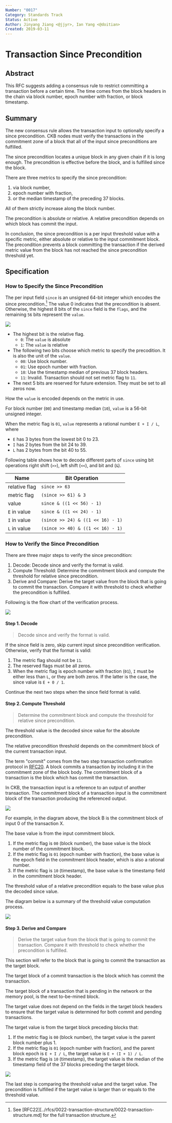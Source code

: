 ```yaml
---
Number: "0017"
Category: Standards Track
Status: Active
Author: Jinyang Jiang <@jjyr>, Ian Yang <@doitian>
Created: 2019-03-11
---
```


# Transaction Since Precondition

<!-- Diagrams are created in LucidChart: https://lucid.app/documents/view/d756089a-2388-4ea4-b61a-3943cbe2620a -->

## Abstract

This RFC suggests adding a consensus rule to restrict committing a transaction before a certain time. The time comes from the block headers in the chain via block number, epoch number with fraction, or block timestamp.

## Summary

The new consensus rule allows the transaction input to optionally specify a since precondition. CKB nodes must verify the transactions in the commitment zone of a block that all of the input since preconditions are fulfilled.

The since precondition locates a unique block in any given chain if it is long enough. The precondition is effective before the block, and is fulfilled since the block.

There are three metrics to specify the since precondition:

1. via block number,
2. epoch number with fraction,
3. or the median timestamp of the preceding 37 blocks.

All of them strictly increase along the block number.

The precondition is absolute or relative. A relative precondition depends on which block has commit the input.

In conclusion, the since precondition is a per input threshold value with a specific metric, either absolute or relative to the input commitment block. The precondition prevents a block committing the transaction if the derived metric value from the block has not reached the since precondition threshold yet. 

## Specification

### How to Specify the Since Precondition

The per input field `since` is an unsigned 64-bit integer which encodes the since precondition.[^1] The value 0 indicates that the precondition is absent. Otherwise, the highest 8 bits of the `since` field is the `flags`, and the remaining `56` bits represent the `value`.

[^1]: See [RFC22][../rfcs/0022-transaction-structure/0022-transaction-structure.md] for the full transaction structure.

![](since-encoding.jpg)

* The highest bit is the relative flag.
    * `0`: The `value` is absolute
    * `1`: The `value` is relative
* The following two bits choose which metric to specify the precodition. It is also the unit of the `value`.
    * `00`: Use block number.
    * `01`: Use epoch number with fraction.
    * `10`: Use the timestamp median of previous 37 block headers.
    * `11`: Invalid. Transaction should not set metric flag to `11`.
* The next 5 bits are reserved for future extension. They must be set to all zeros now.

How the `value` is encoded depends on the metric in use.

For block number (`00`) and timestamp median (`10`), `value` is a 56-bit unsigned integer.

When the metric flag is `01`, `value` represents a rational number `E + I / L`, where

* `E` has 3 bytes from the lowest bit 0 to 23.
* `I` has 2 bytes from the bit 24 to 39.
* `L` has 2 bytes from the bit 40 to 55.

Following table shows how to decode different parts of `since` using bit operations right shift (`>>`), left shift (`<<`), and bit and (`&`).

| Name | Bit Operation |
| ---- | ------------- |
| relative flag | `since >> 63` |
| metric flag   | `(since >> 61) & 3` |
| value         | `since & ((1 << 56) - 1)` |
| `E` in value  | `since & ((1 << 24) - 1)` |
| `I` in value  | `(since >> 24) & ((1 << 16) - 1)` |
| `L` in value  | `(since >> 40) & ((1 << 16) - 1)` |

### How to Verify the Since Precondition

There are three major steps to verify the since precondition:

1. Decode: Decode since and verify the format is valid.
2. Compute Threshold: Determine the commitment block and compute the threshold for relative since precondition.
3. Derive and Compare: Derive the target value from the block that is going to commit the transaction. Compare it with threshold to check whether the precondition is fulfilled.

Following is the flow chart of the verification process.

![](since-verification.jpg)

#### Step 1. Decode

> Decode since and verify the format is valid.

If the since field is zero, skip current input since precondition verification. Otherwise, verify that the format is valid:

1. The metric flag should not be `11`.
2. The reserved flags must be all zeros.
3. When the metric flag is epoch number with fraction (`01`), `I` must be either less than `L`, or they are both zeros. If the latter is the case, the since value is `E + 0 / 1`.

Continue the next two steps when the since field format is valid.

#### Step 2. Compute Threshold

> Determine the commitment block and compute the threshold for relative since precondition.

The threshold value is the decoded since value for the absolute precondition.

The relative precondition threshold depends on the commitment block of the current transaction input.

The term "commit" comes from the two step transaction confirmation protocol in [RFC20][]. A block commits a transaction by including it in the commitment zone of the block body. The commitment block of a transaction is the block which has commit the transaction.

[RFC20]: ../0020-ckb-consensus-protocol/0020-ckb-consensus-protocol.md#two-step-transaction-confirmation

In CKB, the transaction input is a reference to an output of another transaction. The commitment block of a transaction input is the commitment block of the transaction producing the referenced output.

![](commitment-block.jpg)

For example, in the diagram above, the block B is the commitment block of input 0 of the transaction X.

The base value is from the input commitment block.

1. If the metric flag is `00` (block number), the base value is the block number of the commitment block.
2. If the metric flag is `01` (epoch number with fraction), the base value is the epoch field in the commitment block header, which is also a rational number.
3. If the metric flag is `10` (timestamp), the base value is the timestamp field in the commitment block header.

The threshold value of a relative precondition equals to the base value plus the decoded since value.

The diagram below is a summary of the threshold value computation process.

![](threshold-value.jpg)

#### Step 3. Derive and Compare

> Derive the target value from the block that is going to commit the transaction. Compare it with threshold to check whether the precondition is fulfilled.

This section will refer to the block that is going to commit the transaction as the target block.

The target block of a commit transaction is the block which has commit the transaction.

The target block of a transaction that is pending in the network or the memory pool, is the next to-be-mined block.

The target value does not depend on the fields in the target block headers to ensure that the target value is determined for both commit and pending transactions.

The target value is from the target block preceding blocks that:

1. If the metric flag is `00` (block number), the target value is the parent block number plus 1.
2. If the metric flag is `01` (epoch number with fraction), and the parent block epoch is `E + I / L`, the target value is `E + (I + 1) / L`.
3. If the metric flag is `10` (timestamp), the target value is the median of the timestamp field of the 37 blocks preceding the target block.

![](target-value.jpg)

The last step is comparing the threshold value and the target value. The precondition is fulfilled if the target value is larger than or equals to the threshold value.
